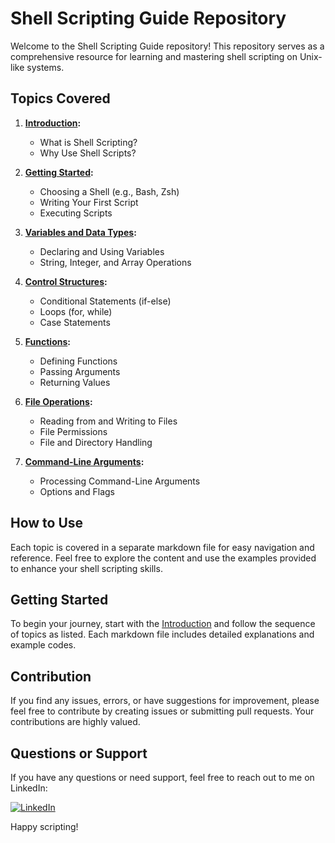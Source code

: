 # Shell Scripting Guide Repository

Welcome to the Shell Scripting Guide repository! This repository serves as a comprehensive resource for learning and mastering shell scripting on Unix-like systems.

## Topics Covered

1. **[Introduction](1.Introduction.md):**
   - What is Shell Scripting?
   - Why Use Shell Scripts?

2. **[Getting Started](2.Getting_Started.md):**
   - Choosing a Shell (e.g., Bash, Zsh)
   - Writing Your First Script
   - Executing Scripts

3. **[Variables and Data Types](3.Variables_and_Data_Types.md):**
   - Declaring and Using Variables
   - String, Integer, and Array Operations

4. **[Control Structures](4.Control_Structures.md):**
   - Conditional Statements (if-else)
   - Loops (for, while)
   - Case Statements

5. **[Functions](5.Functions.md):**
   - Defining Functions
   - Passing Arguments
   - Returning Values

6. **[File Operations](6.File_Operations.md):**
   - Reading from and Writing to Files
   - File Permissions
   - File and Directory Handling

7. **[Command-Line Arguments](7.Command_Line_Arguments.md):**
   - Processing Command-Line Arguments
   - Options and Flags

## How to Use

Each topic is covered in a separate markdown file for easy navigation and reference. Feel free to explore the content and use the examples provided to enhance your shell scripting skills.

## Getting Started

To begin your journey, start with the [Introduction](1.Introduction.md) and follow the sequence of topics as listed. Each markdown file includes detailed explanations and example codes.

## Contribution

If you find any issues, errors, or have suggestions for improvement, please feel free to contribute by creating issues or submitting pull requests. Your contributions are highly valued.

## Questions or Support

If you have any questions or need support, feel free to reach out to me on LinkedIn:

[![LinkedIn](https://img.shields.io/badge/LinkedIn-Connect-blue.svg)](https://www.linkedin.com/in/keval-hingu-499211219/)


Happy scripting!

